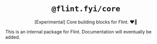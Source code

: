 <h1 align="center"><code>@flint.fyi/core</code></h1>

<p align="center">
	[Experimental] Core building blocks for Flint.
	❤️‍🔥
</p>

This is an internal package for Flint.
Documentation will eventually be added.
